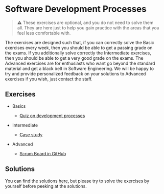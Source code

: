# Software Development Processes

> :warning:  These exercises are optional, and you do not need to solve them all. They are here just to help you gain practice with the areas that you feel less comfortable with.

The exercises are designed such that, if you can correctly solve the Basic exercises every week, then you should be able to get a passing grade on the exams. If you additionally solve correctly the Intermediate exercises, then you should be able to get a very good grade on the exams. The Advanced exercises are for enthusiasts who want go beyond the standard material and get a black belt in Software Engineering. We will be happy to try and provide personalized feedback on your solutions to Advanced exercises if you wish, just contact the staff.

## Exercises

- Basics
  - [Quiz on development processes](quiz.md)

- Intermediate
  - [Case study](case-study.md)

- Advanced
  - [Scrum Board in GitHub](scrum-board.md)


## Solutions

You can find the solutions [here](solutions), but please try to solve the exercises by yourself before peeking at the solutions.

